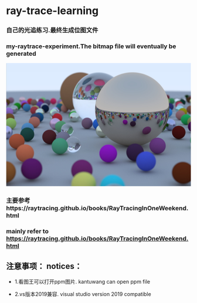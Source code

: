 # ray-trace-learning
### 自己的光追练习.最终生成位图文件
### my-raytrace-experiment.The bitmap file will eventually be generated

![效果图](./final.jpg)

### 主要参考https://raytracing.github.io/books/RayTracingInOneWeekend.html
### mainly refer to https://raytracing.github.io/books/RayTracingInOneWeekend.html

## 注意事项： notices：

- 1.看图王可以打开ppm图片.  kantuwang can open ppm file

- 2.vs版本2019兼容. visual studio version 2019 compatible
